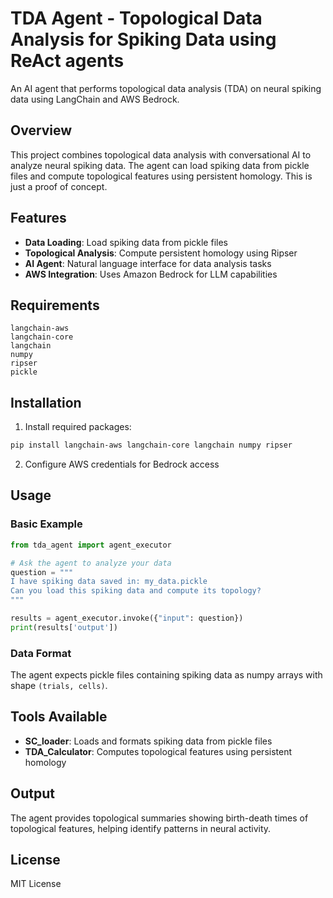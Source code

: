 # TDA Agent - Topological Data Analysis for Spiking Data using ReAct agents

An AI agent that performs topological data analysis (TDA) on neural spiking data using LangChain and AWS Bedrock.

## Overview

This project combines topological data analysis with conversational AI to analyze neural spiking data. The agent can load spiking data from pickle files and compute topological features using persistent homology. This is just a proof of concept.

## Features

- **Data Loading**: Load spiking data from pickle files
- **Topological Analysis**: Compute persistent homology using Ripser
- **AI Agent**: Natural language interface for data analysis tasks
- **AWS Integration**: Uses Amazon Bedrock for LLM capabilities

## Requirements

```
langchain-aws
langchain-core
langchain
numpy
ripser
pickle
```

## Installation

1. Install required packages:
```bash
pip install langchain-aws langchain-core langchain numpy ripser
```

2. Configure AWS credentials for Bedrock access

## Usage

### Basic Example

```python
from tda_agent import agent_executor

# Ask the agent to analyze your data
question = """
I have spiking data saved in: my_data.pickle
Can you load this spiking data and compute its topology?
"""

results = agent_executor.invoke({"input": question})
print(results['output'])
```

### Data Format

The agent expects pickle files containing spiking data as numpy arrays with shape `(trials, cells)`.

## Tools Available

- **SC_loader**: Loads and formats spiking data from pickle files
- **TDA_Calculator**: Computes topological features using persistent homology

## Output

The agent provides topological summaries showing birth-death times of topological features, helping identify patterns in neural activity.

## License

MIT License
